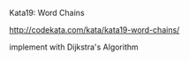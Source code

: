 Kata19: Word Chains

http://codekata.com/kata/kata19-word-chains/

implement with Dijkstra's Algorithm